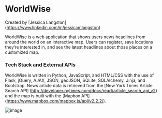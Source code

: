 # WorldWise

Created by [Jessica Langston] (https://www.linkedin.com/in/jessicamlangston)

WorldWise is a web application that shows users news headlines from around the world on an interactive map. Users can register, save locations they're interested in, and see the latest headlines about those places on a customized map.

### Tech Stack and External APIs
WorldWise is written in Python, JavaScript, and HTML/CSS with the use of Flask, jQuery, AJAX, JSON, geoJSON, SQLite, SQLAlchemy, Jinja, and Bootstrap. News article data is retrieved from the [New York Times Article Search API] (http://developer.nytimes.com/docs/read/article_search_api_v2) and the map is built with the [Mapbox API] (https://www.mapbox.com/mapbox.js/api/v2.2.2/).

![image]('/static/screen-shot-main-page.png')
